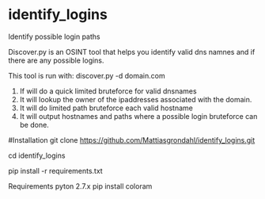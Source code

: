 
# identify_logins
Identify possible login paths

Discover.py is an OSINT tool that helps you identify valid dns namnes and if there are any possible logins.

This tool is run with:
discover.py -d domain.com

1. If will do a quick limited bruteforce for valid dnsnames
2. It will lookup the owner of the ipaddresses associated with the domain.
3. It will do limited path bruteforce each valid hostname
4. It will output hostnames and paths where a possible login bruteforce can be done.

#Installation
git clone https://github.com/Mattiasgrondahl/identify_logins.git

cd identify_logins

pip install -r requirements.txt

Requirements
pyton 2.7.x
pip install coloram
